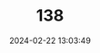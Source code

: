 ---
title: "138"
category: "Acerodon humilis"
draft: false
date: 2024-02-22 13:03:49
languages:
  English: ["Talaud Acerodon", "Talaud Flying-fox", "Talaud Flying Fox", "Talaud Fruit Bat"]
  German: ["Talaud-Flughund"]
  Spanish; Castilian: ["Zorro Volador De Talaud"]
---